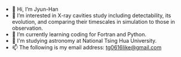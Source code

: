 - 👋 Hi, I’m Jyun-Han
- 👀 I’m interested in X-ray cavities study including detectability, its evolution, and comparing their timescales in simulation to those in observation. 
- 🌱 I’m currently learning coding for Fortran and Python.
- 🌱 I'm studying astronomy at National Tsing Hua University.
- 📫 The following is my email address: tg0616like@gmail.com
<!--
**Jyun-Han/Jyun-Han** is a ✨ _special_ ✨ repository because its `README.md` (this file) appears on your GitHub profile.

Here are some ideas to get you started:

- 🔭 I’m currently working on ...
- 🌱 I’m currently learning ...
- 👯 I’m looking to collaborate on ...
- 🤔 I’m looking for help with ...
- 💬 Ask me about ...
- 📫 How to reach me: ...
- 😄 Pronouns: ...
- ⚡ Fun fact: ...
-->
